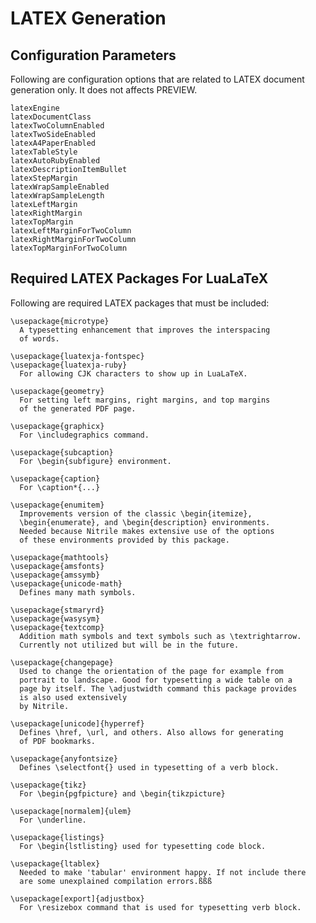 # LATEX Generation

## Configuration Parameters

Following are configuration options that are related to LATEX document
generation only.  It does not affects PREVIEW.

    latexEngine
    latexDocumentClass
    latexTwoColumnEnabled
    latexTwoSideEnabled
    latexA4PaperEnabled
    latexTableStyle
    latexAutoRubyEnabled
    latexDescriptionItemBullet
    latexStepMargin
    latexWrapSampleEnabled
    latexWrapSampleLength
    latexLeftMargin
    latexRightMargin
    latexTopMargin
    latexLeftMarginForTwoColumn
    latexRightMarginForTwoColumn
    latexTopMarginForTwoColumn

## Required LATEX Packages For LuaLaTeX

Following are required LATEX packages that must be included:

    \usepackage{microtype}
      A typesetting enhancement that improves the interspacing
      of words.

    \usepackage{luatexja-fontspec}
    \usepackage{luatexja-ruby}
      For allowing CJK characters to show up in LuaLaTeX.

    \usepackage{geometry}
      For setting left margins, right margins, and top margins
      of the generated PDF page.

    \usepackage{graphicx}
      For \includegraphics command.

    \usepackage{subcaption}
      For \begin{subfigure} environment.

    \usepackage{caption}
      For \caption*{...}

    \usepackage{enumitem}
      Improvements version of the classic \begin{itemize},
      \begin{enumerate}, and \begin{description} environments.
      Needed because Nitrile makes extensive use of the options
      of these environments provided by this package.

    \usepackage{mathtools}
    \usepackage{amsfonts}
    \usepackage{amssymb}
    \usepackage{unicode-math}
      Defines many math symbols.

    \usepackage{stmaryrd}
    \usepackage{wasysym}
    \usepackage{textcomp}
      Addition math symbols and text symbols such as \textrightarrow.
      Currently not utilized but will be in the future.

    \usepackage{changepage}
      Used to change the orientation of the page for example from
      portrait to landscape. Good for typesetting a wide table on a
      page by itself. The \adjustwidth command this package provides
      is also used extensively
      by Nitrile.

    \usepackage[unicode]{hyperref}
      Defines \href, \url, and others. Also allows for generating
      of PDF bookmarks.

    \usepackage{anyfontsize}
      Defines \selectfont{} used in typesetting of a verb block.

    \usepackage{tikz}
      For \begin{pgfpicture} and \begin{tikzpicture}

    \usepackage[normalem]{ulem}
      For \underline.

    \usepackage{listings}
      For \begin{lstlisting} used for typesetting code block.

    \usepackage{ltablex}
      Needed to make 'tabular' environment happy. If not include there
      are some unexplained compilation errors.ßßß

    \usepackage[export]{adjustbox}
      For \resizebox command that is used for typesetting verb block.
